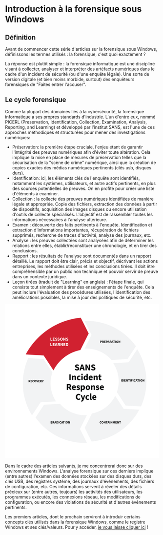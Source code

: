 # Introduction à la forensique sous Windows

## Définition
Avant de commencer cette série d'articles sur la forensique sous Windows, définissons les termes utilisés : la forensique, c'est quoi exactement ?


La réponse est plutôt simple : la forensique informatique est une discipline visant à collecter, analyser et interpréter des artéfacts numériques dans le cadre d'un incident de sécurité (ou d'une enquête légale). Une sorte de version digitale (et bien moins morbide, surtout) des enquêteurs forensiques de "Faites entrer l'accuser".


## Le cycle forensique

Comme la plupart des domaines liés à la cybersécurité, la forensique informatique a ses propres standards d'industrie. L'un d'entre eux, nommé PICERL (Preservation, Identification, Collection, Examination, Analysis, Reporting, and Learning) et développé par l'institut SANS, est l'une de ces approches méthodiques et structurées pour mener des investigations numériques:

*	Préservation:  la première étape cruciale, l'enjeu étant de garantir l'intégrité des preuves numériques afin d'éviter toute altération. Cela implique la mise en place de mesures de préservation telles que la sécurisation de la "scène de crime" numérique, ainsi que la création de copies exactes des médias numériques pertinents (clés usb, disques durs).
*	Identification: ici, les éléments clés de l'enquête sont identifiés, notamment les systèmes, utilisateurs, et autre actifs pertinents, en plus des sources potentielles de preuves. On en profite pour créer une liste d'éléments à examiner.
*	Collection :  la collecte des preuves numériques identifiées de manière légale et appropriée. Copie des fichiers, extraction des données à partir de dispositifs, acquisition des images disques ou encore utilisation d'outils de collecte spécialisés. L'objectif est de rassembler toutes les informations nécessaires à l'analyse ultérieure.
*	Examen : découverte des faits pertinents à l'enquête. Identification et extraction d'informations importantes, récupération de fichiers supprimés, recherche de traces d'activité, analyse des journaux, etc.
*	Analyse : les preuves collectées sont analysées afin de déterminer les relations entre elles, établir/reconstituer une chronologie, et en tirer des conclusions.
*	Rapport : les résultats de l'analyse sont documentés dans un rapport détaillé. Le rapport doit être clair, précis et objectif, décrivant les actions entreprises, les méthodes utilisées et les conclusions tirées. Il doit être compréhensible par un public non technique et pouvoir servir de preuve dans un contexte juridique.
*	Leçon tirées (traduit de "Learning" en anglais) : l'étape finale, qui consiste tout simplement à tirer des enseignements de l'enquête. Cela peut inclure l'évaluation des procédures utilisées, l'identification des améliorations possibles, la mise à jour des politiques de sécurité, etc.

![PICERL](../docs/assets/images/forwin1_picerl.png)


Dans le cadre des articles suivants, je me concentrerai donc sur des environnements Windows. L'analyse forensique sur ces derniers implique (entre autres) l'examen des données stockées sur des disques durs, des clés USB, des registres système, des journaux d'événements, des fichiers de configuration, etc. Ces informations servent à réveler des détails précieux sur (entre autres, toujours) les activités des utilisateurs, les programmes exécutés, les connexions réseau, les modifications de configuration, ou encore des violations de sécurité et d'autres événements pertinents.

Les premiers articles, dont le prochain serviront à introduir certains concepts clés utilisés dans la forensique Windows, comme le registre Windows et ses clés/valeurs. Pour y accéder, [je vous laisse cliquer ici](./forwin2.md) !